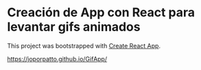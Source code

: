 # Creación de App con React para levantar gifs animados

This project was bootstrapped with [Create React App](https://github.com/facebook/create-react-app).


https://joporpatto.github.io/GifApp/
